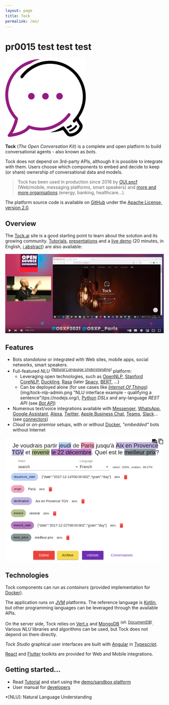 ```yaml
---
layout: page
title: Tock
permalink: /en/
---
```



# pr0015 test test test 


![NLU interface example - qualifying a sentence](../img/favicon.png "NLU interface example - qualifying a sentence")

**Tock** (*The Open Conversation Kit*) is a complete and open platform to build conversational agents - also known as _bots_. 

Tock does not depend on 3rd-party APIs, although it is possible to integrate with them.
Users choose which components to embed and decide to keep (or share) ownership of conversational data and models.

> Tock has been used in production since 2016 by [OUI.sncf](https://www.oui.sncf/services/assistant)
> (Web/mobile, messaging platforms, smart speakers) and [more and more organisations](../en/about/showcase.md)
> (energy, banking, healthcare...).

The platform source code is available on [GitHub](https://github.com/theopenconversationkit/tock) 
under the [Apache License, version 2.0](https://github.com/theopenconversationkit/tock/blob/master/LICENSE).

## Overview

The [Tock.ai](https://doc.tock.ai/) site is a good starting point to learn about the solution and its growing community.
[Tutorials](../en/user/studio.md), [presentations](../en/about/ressources.md) and a [live demo](https://www.youtube.com/watch?v=UsKkpYL7Hto) 
(20 minutes, in English, [ℹ️ abstract](https://www.opensource-experience.com/en/event/20-minutes-from-zero-to-live-chatbot-with-tock/)) 
are also available:

<a href="https://www.youtube.com/watch?v=UsKkpYL7Hto"
target="tock_osxp">

![img open source experience](../img/tockosxp2021.png "video Open Source Experience 2021")
</a>

## Features

* Bots _standalone_ or integrated with Web sites, mobile apps, social networks, smart speakers.
* Full-featured _NLU_ _<sup>([Natural Language Understanding](https://en.wikipedia.org/wiki/Natural-language_understanding))</sup>_ platform:
    * Leveraging open technologies, such as 
[OpenNLP](https://opennlp.apache.org/), [Stanford CoreNLP](https://stanfordnlp.github.io/CoreNLP/), 
[Duckling](https://github.com/facebook/duckling), [Rasa](https://rasa.com/) 
(later [Spacy](https://spacy.io/), [BERT](https://en.wikipedia.org/wiki/BERT_(language_model)), ...)
    * Can be deployed alone (for use cases like [_Internet Of Things_](https://en.wikipedia.org/wiki/Internet_of_Things))(img/tock-nlp-admin.png "NLU interface example - qualifying a sentence")tps://nodejs.org/), [Python](https://www.python.org/) _DSLs_ 
and any-language _REST API_ (see [_Bot API_](dev/bot-api.md))
* Numerous text/voice integrations available with [Messenger](https://www.messenger.com/), [WhatsApp](https://www.whatsapp.com/), 
[Google Assistant](https://assistant.google.com/), [Alexa](https://alexa.amazon.com/), [Twitter](https://twitter.com/), 
[Apple Business Chat](https://www.apple.com/fr/ios/business-chat/), [Teams](https://products.office.com/fr-fr/microsoft-teams/), 
[Slack](https://slack.com/)... (see [connectors](dev/connectors.md))
* _Cloud_ or _on-premise_ setups, with or without [Docker](https://www.docker.com/), 
_"embedded"_ bots without Internet 

![NLU interface example - qualifying a sentence](img/tock-nlp-admin.png "NLU interface example - qualifying a sentence")

## Technologies

Tock components can run as _containers_ (provided implementation for [Docker](https://www.docker.com/)). 

The application runs on [JVM](https://fr.wikipedia.org/wiki/Machine_virtuelle_Java) platforms. 
The reference language is [Kotlin](https://kotlinlang.org/), but other programming languages can be leveraged through the available APIs.
 
On the server side, Tock relies on [Vert.x](http://vertx.io/) and [MongoDB](https://www.mongodb.com ) <sup>(alt. [DocumentDB](https://aws.amazon.com/fr/documentdb/))</sup>. 
Various _NLU_ libraries and algorithms can be used, but Tock does not depend on them directly.

_Tock Studio_ graphical user interfaces are built with [Angular](https://angular.io/) in [Typescript](https://www.typescriptlang.org/).

[React](https://reactjs.org) and [Flutter](https://flutter.dev/) toolkits are provided for Web and Mobile integrations.

## Getting started...
* Read [Tutorial](en/user/studio.md) and start using the [demo/sandbox platform](https://demo.tock.ai/)
* User manual for [developers](dev/modes.md)

*[NLU]: Natural Language Understanding